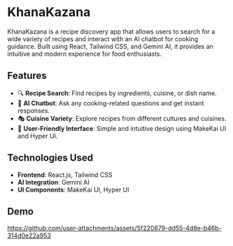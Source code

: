 # KhanaKazana

KhanaKazana is a recipe discovery app that allows users to search for a wide variety of recipes and interact with an AI chatbot for cooking guidance. Built using React, Tailwind CSS, and Gemini AI, it provides an intuitive and modern experience for food enthusiasts.

## Features

- 🔍 **Recipe Search**: Find recipes by ingredients, cuisine, or dish name.
- 🤖 **AI Chatbot**: Ask any cooking-related questions and get instant responses.
- 🎭 **Cuisine Variety**: Explore recipes from different cultures and cuisines.
- 🔄 **User-Friendly Interface**: Simple and intuitive design using MakeKai UI and Hyper UI.

## Technologies Used

- **Frontend**: React.js, Tailwind CSS
- **AI Integration**: Gemini AI
- **UI Components**: MakeKai UI, Hyper UI

## Demo
https://github.com/user-attachments/assets/5f220879-dd55-4d8e-b46b-314d0e22a953
